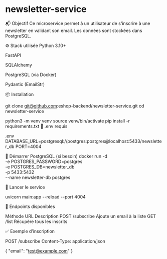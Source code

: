 # newsletter-service

📬 Objectif
Ce microservice permet à un utilisateur de s'inscrire à une newsletter en validant son email. Les données sont stockées dans PostgreSQL.

⚙️ Stack utilisée
Python 3.10+

FastAPI

SQLAlchemy

PostgreSQL (via Docker)

Pydantic (EmailStr)


📦 Installation

git clone git@github.com:eshop-backend/newsletter-service.git
cd newsletter-service


python3 -m venv venv
source venv/bin/activate
pip install -r requirements.txt
🔐 .env requis

.env
DATABASE_URL=postgresql://postgres:postgres@localhost:5433/newsletter_db
PORT=4004


🐳 Démarrer PostgreSQL (si besoin)
docker run -d \
  -e POSTGRES_PASSWORD=postgres \
  -e POSTGRES_DB=newsletter_db \
  -p 5433:5432 \
  --name newsletter-db postgres


🚀 Lancer le service

uvicorn main:app --reload --port 4004


📄 Endpoints disponibles

Méthode	URL	Description
POST	/subscribe	Ajoute un email à la liste
GET	/list	Récupère tous les inscrits


✅ Exemple d’inscription

POST /subscribe
Content-Type: application/json

{
  "email": "test@example.com"
}